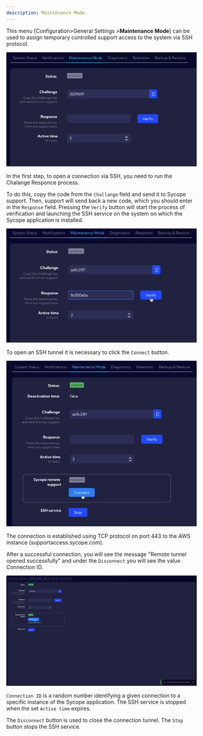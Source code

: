 ```yaml
---
description: Maintenance Mode
---
```


This menu [Configuration>General Settings >**Maintenance Mode**] can be used to assign temporary controlled support access to the system via SSH protocol. 

![image-20230906091058946](assets_03-Maintenance%20Mode/image-20230906091058946.png)

In the first step, to open a connection via SSH, you need to run the Chalange Responce process.

To do this, copy the code from the `Challange` field and send it to Sycope support. Then, support will send back a new code, which you should enter in the `Response` field. Pressing the `Verify` button will start the process of verification and launching the SSH service on the system on which the Sycope application is installed.

![image-20230906100603238](assets_03-Maintenance%20Mode/image-20230906100603238.png)

To open an SSH tunnel it is necessary to click the `Connect` button. 

![image-20230906095939697](assets_03-Maintenance%20Mode/image-20230906095939697.png)

The connection is established using TCP protocol on port 443 to the AWS instance (supportaccess.sycope.com).

After a successful connection, you will see the message "Remote tunnel opened successfully" and under the `Disconnect` you will see the value Connection ID.

![image-20230906100036927](assets_03-Maintenance%20Mode/image-20230906100036927.png)

`Connection ID` is a random number identifying a given connection to a specific instance of the Sycope application.
The SSH service is stopped when the set `Active time` expires.

The `Disconnect` button is used to close the connection tunnel.
The `Stop` button stops the SSH service.
